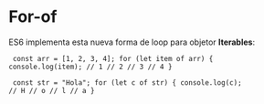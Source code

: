 # For-of

ES6 implementa esta nueva forma de loop para objetor **Iterables**:

<code><pre>
const arr = [1, 2, 3, 4];
for (let item of arr) {
  console.log(item); // 1 // 2 // 3 // 4
}
</pre></code>


<code><pre>
const str = "Hola";
for (let c of str) {
  console.log(c); // H // o // l // a
}
</pre></code>

